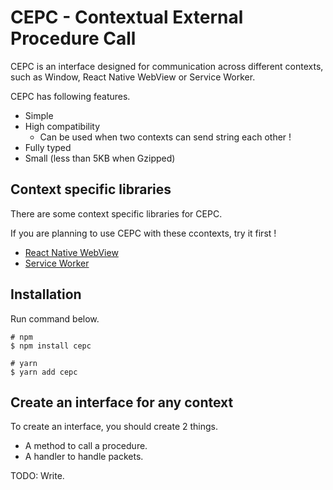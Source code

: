 # CEPC - Contextual External Procedure Call

CEPC is an interface designed for communication across different contexts, such as Window, React Native WebView or Service Worker.

CEPC has following features.

- Simple
- High compatibility
  - Can be used when two contexts can send string each other !
- Fully typed
- Small (less than 5KB when Gzipped)

## Context specific libraries

There are some context specific libraries for CEPC.

If you are planning to use CEPC with these ccontexts, try it first !

- [React Native WebView](/kthksgy/cepc/tree/main/packages/cepc-react-native-webview)
- [Service Worker](/kthksgy/cepc/tree/main/packages/cepc-service-worker)

## Installation

Run command below.

```
# npm
$ npm install cepc

# yarn
$ yarn add cepc
```

## Create an interface for any context

To create an interface, you should create 2 things.

- A method to call a procedure.
- A handler to handle packets.

TODO: Write.
